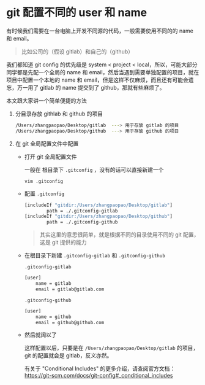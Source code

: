 # git 配置不同的 user 和 name

有时候我们需要在一台电脑上开发不同源的代码，一般需要使用不同的的 name 和 email。

> 比如公司的（假设 gitlab）和自己的（github）

我们都知道 git config 的优先级是 system < project < local，所以，可能大部分同学都是先配一个全局的 name 和 email，然后当遇到需要单独配置的项目，就在项目中配置一个本地的 name 和 email，但是这样不仅麻烦，而且还有可能会遗忘，万一用了 gitlab 的 name 提交到了 github，那就有些麻烦了。

本文跟大家讲一个简单便捷的方法

1. 分目录存放 githlab 和 github 的项目

   ```bash
   /Users/zhangpaopao/Desktop/gitlab  ---> 用于存放 gitlab 的项目
   /Users/zhangpaopao/Desktop/github  ---> 用于存放 github 的项目
   ```

2. 在 git 全局配置文件中配置

   - 打开 git 全局配置文件

     一般在 根目录下 `.gitconfig` ，没有的话可以直接新建一个

     ```
     vim .gitconfig
     ```

   - 配置  `.gitconfig` 

     ```bash
     [includeIf "gitdir:/Users/zhangpaopao/Desktop/gitlab"]
             path = ./.gitconfig-gitlab
     [includeIf "gitdir:/Users/zhangpaopao/Desktop/github"]
             path = ./.gitconfig-github
     ```

     > 其实这里的意思很简单，就是根据不同的目录使用不同的 git 配置，这是 git 提供的能力

   - 在根目录下新建 `.gitconfig-gitlab` 和 `.gitconfig-github`

     `.gitconfig-gitlab`

     ```bash
     [user]
         name = gitlab
         email = gitlab@gitlab.com
     ```

     `.gitconfig-github`

     ```bash
     [user]
         name = github
         email = github@github.com
     ```

   - 然后就阔以了

     这样配置以后，只要是在  `/Users/zhangpaopao/Desktop/gitlab` 的项目，git 的配置就会是 gitlab，反义亦然。

     

     有关于 "Conditional Includes" 的更多介绍，请查阅官方文档：https://git-scm.com/docs/git-config#_conditional_includes


